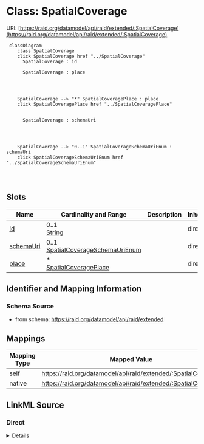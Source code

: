 

# Class: SpatialCoverage



URI: [https://raid.org/datamodel/api/raid/extended/:SpatialCoverage](https://raid.org/datamodel/api/raid/extended/:SpatialCoverage)






```mermaid
 classDiagram
    class SpatialCoverage
    click SpatialCoverage href "../SpatialCoverage"
      SpatialCoverage : id
        
      SpatialCoverage : place
        
          
    
    
    SpatialCoverage --> "*" SpatialCoveragePlace : place
    click SpatialCoveragePlace href "../SpatialCoveragePlace"

        
      SpatialCoverage : schemaUri
        
          
    
    
    SpatialCoverage --> "0..1" SpatialCoverageSchemaUriEnum : schemaUri
    click SpatialCoverageSchemaUriEnum href "../SpatialCoverageSchemaUriEnum"

        
      
```




<!-- no inheritance hierarchy -->


## Slots

| Name | Cardinality and Range | Description | Inheritance |
| ---  | --- | --- | --- |
| [id](../slots/id.md) | 0..1 <br/> [String](../types/String.md) |  | direct |
| [schemaUri](../slots/schemaUri.md) | 0..1 <br/> [SpatialCoverageSchemaUriEnum](../enums/SpatialCoverageSchemaUriEnum.md) |  | direct |
| [place](../slots/place.md) | * <br/> [SpatialCoveragePlace](../classes/SpatialCoveragePlace.md) |  | direct |









## Identifier and Mapping Information







### Schema Source


* from schema: https://raid.org/datamodel/api/raid/extended




## Mappings

| Mapping Type | Mapped Value |
| ---  | ---  |
| self | https://raid.org/datamodel/api/raid/extended/:SpatialCoverage |
| native | https://raid.org/datamodel/api/raid/extended/:SpatialCoverage |







## LinkML Source

<!-- TODO: investigate https://stackoverflow.com/questions/37606292/how-to-create-tabbed-code-blocks-in-mkdocs-or-sphinx -->

### Direct

<details>
```yaml
name: SpatialCoverage
from_schema: https://raid.org/datamodel/api/raid/extended
attributes:
  id:
    name: id
    from_schema: https://raid.org/datamodel/api/raid/extended
    domain_of:
    - Subject
    - SpatialCoverage
    - TraditionalKnowledgeLabel
    - Language
    range: string
  schemaUri:
    name: schemaUri
    from_schema: https://raid.org/datamodel/api/raid/extended
    domain_of:
    - Subject
    - SpatialCoverage
    - TraditionalKnowledgeLabel
    - Language
    range: SpatialCoverageSchemaUriEnum
  place:
    name: place
    from_schema: https://raid.org/datamodel/api/raid/extended
    rank: 1000
    domain_of:
    - SpatialCoverage
    range: SpatialCoveragePlace
    multivalued: true
    inlined: true
    inlined_as_list: true

```
</details>

### Induced

<details>
```yaml
name: SpatialCoverage
from_schema: https://raid.org/datamodel/api/raid/extended
attributes:
  id:
    name: id
    from_schema: https://raid.org/datamodel/api/raid/extended
    alias: id
    owner: SpatialCoverage
    domain_of:
    - Subject
    - SpatialCoverage
    - TraditionalKnowledgeLabel
    - Language
    range: string
  schemaUri:
    name: schemaUri
    from_schema: https://raid.org/datamodel/api/raid/extended
    alias: schemaUri
    owner: SpatialCoverage
    domain_of:
    - Subject
    - SpatialCoverage
    - TraditionalKnowledgeLabel
    - Language
    range: SpatialCoverageSchemaUriEnum
  place:
    name: place
    from_schema: https://raid.org/datamodel/api/raid/extended
    rank: 1000
    alias: place
    owner: SpatialCoverage
    domain_of:
    - SpatialCoverage
    range: SpatialCoveragePlace
    multivalued: true
    inlined: true
    inlined_as_list: true

```
</details>